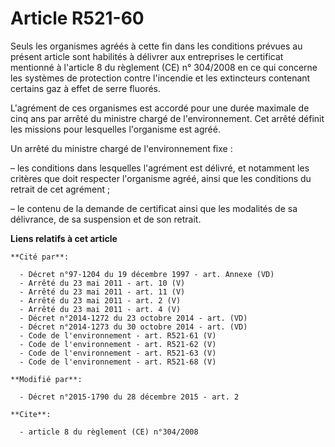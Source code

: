 # Article R521-60

Seuls les organismes agréés à cette fin dans les conditions prévues au présent article sont habilités à délivrer aux
entreprises le certificat mentionné à l'article 8 du règlement (CE) n° 304/2008 en ce qui concerne les systèmes de protection
contre l'incendie et les extincteurs contenant certains gaz à effet de serre fluorés.

L'agrément de ces organismes est accordé pour une durée maximale de cinq ans par arrêté du ministre chargé de
l'environnement. Cet arrêté définit les missions pour lesquelles l'organisme est agréé.

Un arrêté du ministre chargé de l'environnement fixe :

– les conditions dans lesquelles l'agrément est délivré, et notamment les critères que doit respecter l'organisme agréé,
ainsi que les conditions du retrait de cet agrément ;

– le contenu de la demande de certificat ainsi que les modalités de sa délivrance, de sa suspension et de son retrait.

**Liens relatifs à cet article**

	**Cité par**:

	  - Décret n°97-1204 du 19 décembre 1997 - art. Annexe (VD)
	  - Arrêté du 23 mai 2011 - art. 10 (V)
	  - Arrêté du 23 mai 2011 - art. 11 (V)
	  - Arrêté du 23 mai 2011 - art. 2 (V)
	  - Arrêté du 23 mai 2011 - art. 4 (V)
	  - Décret n°2014-1272 du 23 octobre 2014 - art. (VD)
	  - Décret n°2014-1273 du 30 octobre 2014 - art. (VD)
	  - Code de l'environnement - art. R521-61 (V)
	  - Code de l'environnement - art. R521-62 (V)
	  - Code de l'environnement - art. R521-63 (V)
	  - Code de l'environnement - art. R521-68 (V)

	**Modifié par**:

	  - Décret n°2015-1790 du 28 décembre 2015 - art. 2

	**Cite**:

	  - article 8 du règlement (CE) n°304/2008
